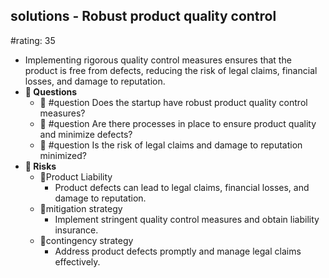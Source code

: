 ## solutions - Robust product quality control
#rating: 35
- Implementing rigorous quality control measures ensures that the product is free from defects, reducing the risk of legal claims, financial losses, and damage to reputation.
- **💭 Questions**
  - 💭 #question Does the startup have robust product quality control measures?
  - 💭 #question Are there processes in place to ensure product quality and minimize defects?
  - 💭 #question Is the risk of legal claims and damage to reputation minimized?
- **🚨 Risks**
  - 🚨Product Liability
    - Product defects can lead to legal claims, financial losses, and damage to reputation.
  - 🚨mitigation strategy
    - Implement stringent quality control measures and obtain liability insurance.
  - 🚨contingency strategy
    - Address product defects promptly and manage legal claims effectively.


